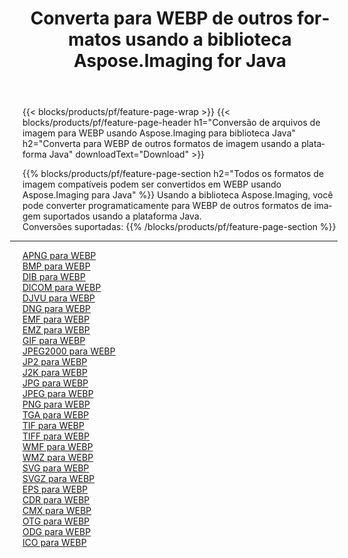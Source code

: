 ﻿---
title: Converta para WEBP de outros formatos usando a biblioteca Aspose.Imaging for Java 
weight: 3920
url: /pt/java/conversion/to/webp 
lang: pt
langdirlevel: 2
locales: zh-hans,ja,it,ru,de,es,fr,nl,id,lt,pl,pt,vi,tr,ko,zh-hant,ar,hi,th,sv,cs,uk,he
description: Usando Aspose.Imaging você pode converter para WEBP de outros formatos usando Java
---

{{< blocks/products/pf/feature-page-wrap >}}
{{< blocks/products/pf/feature-page-header h1="Conversão de arquivos de imagem para WEBP usando Aspose.Imaging para biblioteca Java" h2="Converta para WEBP de outros formatos de imagem usando a plataforma Java" downloadText="Download" >}}


{{% blocks/products/pf/feature-page-section  h2="Todos os formatos de imagem compatíveis podem ser convertidos em WEBP usando Aspose.Imaging para Java" %}}
Usando a biblioteca Aspose.Imaging, você pode converter programaticamente para WEBP de outros formatos de imagem suportados usando a plataforma Java.
<br/>
Conversões suportadas:
{{% /blocks/products/pf/feature-page-section %}}
<div class="container-fluid productfamilypage bg-gray">
    <div class="convertypes bg-gray agp-content section">
        <div class="container">
		<hr style="margin-left:-20px;"/>
		<div class="row other-converters">
		    <div class='col-md-2 other-converter remove-lp remove-rp'><a href="/imaging/pt/java/conversion/apng-to-webp" >APNG para WEBP</a></div>
<div class='col-md-2 other-converter remove-lp remove-rp'><a href="/imaging/pt/java/conversion/bmp-to-webp" >BMP para WEBP</a></div>
<div class='col-md-2 other-converter remove-lp remove-rp'><a href="/imaging/pt/java/conversion/dib-to-webp" >DIB para WEBP</a></div>
<div class='col-md-2 other-converter remove-lp remove-rp'><a href="/imaging/pt/java/conversion/dicom-to-webp" >DICOM para WEBP</a></div>
<div class='col-md-2 other-converter remove-lp remove-rp'><a href="/imaging/pt/java/conversion/djvu-to-webp" >DJVU para WEBP</a></div>
<div class='col-md-2 other-converter remove-lp remove-rp'><a href="/imaging/pt/java/conversion/dng-to-webp" >DNG para WEBP</a></div>
<div class='col-md-2 other-converter remove-lp remove-rp'><a href="/imaging/pt/java/conversion/emf-to-webp" >EMF para WEBP</a></div>
<div class='col-md-2 other-converter remove-lp remove-rp'><a href="/imaging/pt/java/conversion/emz-to-webp" >EMZ para WEBP</a></div>
<div class='col-md-2 other-converter remove-lp remove-rp'><a href="/imaging/pt/java/conversion/gif-to-webp" >GIF para WEBP</a></div>
<div class='col-md-2 other-converter remove-lp remove-rp'><a href="/imaging/pt/java/conversion/jpeg2000-to-webp" >JPEG2000 para WEBP</a></div>
<div class='col-md-2 other-converter remove-lp remove-rp'><a href="/imaging/pt/java/conversion/jp2-to-webp" >JP2 para WEBP</a></div>
<div class='col-md-2 other-converter remove-lp remove-rp'><a href="/imaging/pt/java/conversion/j2k-to-webp" >J2K para WEBP</a></div>
<div class='col-md-2 other-converter remove-lp remove-rp'><a href="/imaging/pt/java/conversion/jpg-to-webp" >JPG para WEBP</a></div>
<div class='col-md-2 other-converter remove-lp remove-rp'><a href="/imaging/pt/java/conversion/jpeg-to-webp" >JPEG para WEBP</a></div>
<div class='col-md-2 other-converter remove-lp remove-rp'><a href="/imaging/pt/java/conversion/png-to-webp" >PNG para WEBP</a></div>
<div class='col-md-2 other-converter remove-lp remove-rp'><a href="/imaging/pt/java/conversion/tga-to-webp" >TGA para WEBP</a></div>
<div class='col-md-2 other-converter remove-lp remove-rp'><a href="/imaging/pt/java/conversion/tif-to-webp" >TIF para WEBP</a></div>
<div class='col-md-2 other-converter remove-lp remove-rp'><a href="/imaging/pt/java/conversion/tiff-to-webp" >TIFF para WEBP</a></div>
<div class='col-md-2 other-converter remove-lp remove-rp'><a href="/imaging/pt/java/conversion/wmf-to-webp" >WMF para WEBP</a></div>
<div class='col-md-2 other-converter remove-lp remove-rp'><a href="/imaging/pt/java/conversion/wmz-to-webp" >WMZ para WEBP</a></div>
<div class='col-md-2 other-converter remove-lp remove-rp'><a href="/imaging/pt/java/conversion/svg-to-webp" >SVG para WEBP</a></div>
<div class='col-md-2 other-converter remove-lp remove-rp'><a href="/imaging/pt/java/conversion/svgz-to-webp" >SVGZ para WEBP</a></div>
<div class='col-md-2 other-converter remove-lp remove-rp'><a href="/imaging/pt/java/conversion/eps-to-webp" >EPS para WEBP</a></div>
<div class='col-md-2 other-converter remove-lp remove-rp'><a href="/imaging/pt/java/conversion/cdr-to-webp" >CDR para WEBP</a></div>
<div class='col-md-2 other-converter remove-lp remove-rp'><a href="/imaging/pt/java/conversion/cmx-to-webp" >CMX para WEBP</a></div>
<div class='col-md-2 other-converter remove-lp remove-rp'><a href="/imaging/pt/java/conversion/otg-to-webp" >OTG para WEBP</a></div>
<div class='col-md-2 other-converter remove-lp remove-rp'><a href="/imaging/pt/java/conversion/odg-to-webp" >ODG para WEBP</a></div>
<div class='col-md-2 other-converter remove-lp remove-rp'><a href="/imaging/pt/java/conversion/ico-to-webp" >ICO para WEBP</a></div>
                </div>
        </div>
    </div>
</div>
<br/>

